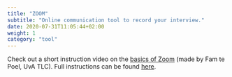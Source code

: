 ```yaml
---
title: "ZOOM"
subtitle: "Online communication tool to record your interview."
date: 2020-07-31T11:05:44+02:00
weight: 1
category: "tool"
---
```


Check out a short instruction video on the [basics of Zoom](https://youtu.be/x8_X-0DetzQ) (made by Fam te Poel, UvA TLC). Full instructions can be found [here](https://canvas.uva.nl/courses/41/pages/using-zoom-in-canvas-for-teaching).
